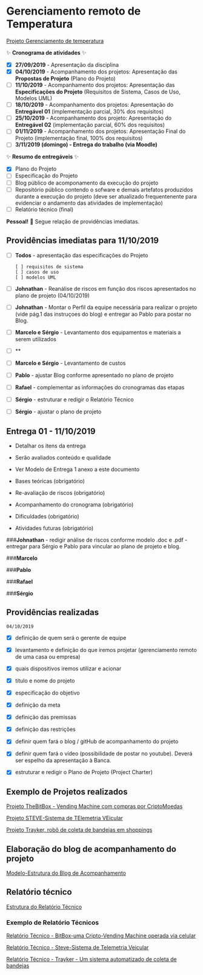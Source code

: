 # Gerenciamento remoto de Temperatura

[Projeto Gerenciamento de temperatura](https://github.com/turma2019-iot/Gerenciamento-remoto-de-temperatura/projects/1)

:sparkles: **Cronograma de atividades** :sparkles:

- [x] **27/09/2019** - Apresentação da disciplina
- [x] **04/10/2019** - Acompanhamento dos projetos: Apresentação das **Propostas de Projeto** (Plano do Projeto)
- [ ] **11/10/2019** - Acompanhamento dos projetos: Apresentação das **Especificações do Projeto** (Requisitos de Sistema, Casos de Uso, Modelos UML)
- [ ] **18/10/2019** - Acompanhamento dos projetos: Apresentação do **Entregável 01** (implementação parcial, 30% dos requisitos)
- [ ] **25/10/2019** - Acompanhamento dos projeto: Apresentação do **Entregável 02** (implementação parcial, 60% dos requisitos)
- [ ] **01/11/2019** - Acompanhamento dos projetos: Apresentação Final do Projeto (implementação final, 100% dos requisitos)
- [ ] **3/11/2019 (domingo) - Entrega do trabalho (via Moodle)**

:sparkles: **Resumo de entregáveis** :sparkles:

- [x] Plano do Projeto
- [ ] Especificação do Projeto
- [ ] Blog público de acomponamento da execução do projeto
- [ ] Repositório público contendo o sofware e demais artefatos produzidos durante a execução do projeto (deve ser atualizado frequentenente para evidenciar o andamento das atividades de implementação)
- [ ] Relatório técnico (final)

**Pessoal!** :wave: Segue relação de providências imediatas.

## Providências imediatas para 11/10/2019

- [ ] **Todos** - apresentação das especificações do Projeto 

      [ ] requisitos de sistema
      [ ] casos de uso
      [ ] modelos UML

- [ ] **Johnathan** - Reanálise de riscos em função dos riscos apresentados no plano de projeto (04/10/2019) 
- [ ] **Johnathan** - Montar o Perfil da equipe necessária para realizar o projeto (vide pág.1 das instruçoes do blog) e entregar ao Pablo para postar no Blog.     
- [ ] **Marcelo e Sérgio** - Levantamento dos equipamentos e materiais a serem utilizados
- [ ] ** 
- [ ] **Marcelo e Sérgio** - Levantamento de custos
- [ ] **Pablo** - ajustar Blog conforme apresentado no plano de projeto
- [ ] **Rafael** - complementar as informações do cronogramas das etapas
- [ ] **Sérgio** - estruturar e redigir o Relatório Técnico 
- [ ] **Sérgio** - ajustar o plano de projeto

## Entrega 01 - 11/10/2019
 
- Detalhar os itens da entrega 
- Serão avaliados conteúdo e qualidade 
- Ver Modelo de Entrega 1 anexo a este documento 

- Bases teóricas (obrigatório) 
- Re-avaliação de riscos (obrigatório) 
- Acompanhamento do cronograma (obrigatório) 
- Dificuldades (obrigatório) 
- Atividades futuras (obrigatório) 
 

###**Johnathan**
	- redigir análise de riscos conforme modelo .doc e .pdf 
	- entregar para Sérgio e Pablo para vincular ao plano de projeto e blog.
	
###**Marcelo**



###**Pablo**

###**Rafael**

###**Sérgio**



## Providências realizadas 
```
04/10/2019
```
- [x] definição de quem será o gerente de equipe
- [x] levantamento e definição do que iremos projetar (gerenciamento remoto de uma casa ou empresa)
- [x] quais dispositivos iremos utilizar e acionar
- [x] título e nome do projeto
- [x] especificação do objetivo
- [x] definição da meta
- [x] definição das premissas
- [x] definição das restrições
- [x] definir quem fará o blog / gitHub de acompanhamento do projeto
- [x] definir quem fará o vídeo (possibilidade de postar no youtube). Deverá ser espelho da apresentação à Banca.
- [x] estruturar e  redigir o Plano de Projeto (Project Charter)


## Exemplo de Projetos realizados

[Projeto TheBitBox - Vending Machine com compras por CriptoMoedas](https://thebitboxproject.wordpress.com)

[Projeto STEVE-Sistema de TElemetria VEicular](https://projetosteve.wordpress.com/)

[Projeto Trayker, robô de coleta de bandejas em shoppings](http://everson.dev)

## Elaboração do blog de acompanhamento do projeto

[Modelo-Estrutura do Blog de Acompanhamento](https://github.com/turma2019-iot/Gerenciamento-remoto-de-temperatura/blob/master/Modelo-Estrutura%20do%20Blog%20de%20Acompanhamento.pdf)

## Relatório técnico

[Estrutura do Relatório Técnico](https://github.com/turma2019-iot/Gerenciamento-remoto-de-temperatura/blob/master/Estrutura%20do%20Relat%C3%B3rio%20T%C3%A9cnico.pdf)
### Exemplo de Relatório Técnicos

[Relatório Técnico - BitBox-uma Cripto-Vending Machine operada via celular](https://github.com/turma2019-iot/Gerenciamento-remoto-de-temperatura/blob/master/Relat%C3%B3rio%20T%C3%A9cnico%20-%20BitBox-uma%20Cripto-Vending%20Machine%20operada%20via%20celular.pdf)

[Relatório Técnico - Steve-Sistema de Telemetria Veicular](https://github.com/turma2019-iot/Gerenciamento-remoto-de-temperatura/blob/master/Relat%C3%B3rio%20T%C3%A9cnico%20-%20Steve-Sistema%20de%20Telemetria%20Veicular.pdf)

[Relatório Técnico - Trayker - Um sistema automatizado de coleta de bandejas](https://github.com/turma2019-iot/Gerenciamento-remoto-de-temperatura/blob/master/Relat%C3%B3rio%20T%C3%A9cnico%20-%20Trayker%20-%20Um%20sistema%20automatizado%20de%20coleta%20de%20bandejas.pdf)

